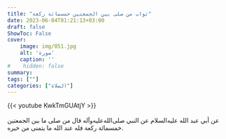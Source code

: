 ```yaml
---
title: "ثواب من صلى بين الجمعتين خمسمائة ركعة"
date: 2023-06-04T01:21:13+03:00
draft: false
ShowToc: False
cover:
    image: img/051.jpg
    alt: 'صورة'
    caption: ''
#    hidden: false
summary: 
tags: [""]
categories: ["الصلاة"]
---
```

{{< youtube KwkTmGUAtjY >}}  
 <br>
عن أبي عبد الله عليه‌السلام
عن النبي صلى‌الله‌عليه‌وآله قال من صلى ما بين الجمعتين خمسمائة ركعة فله عند الله
ما يتمنى من خيره.


